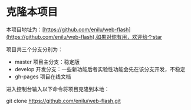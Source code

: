 # 克隆本项目

本项目地址为：[https://github.com/enilu/web-flash](https://github.com/enilu/web-flash),如果对你有用，欢迎给个star

项目共三个分支分别为：
- master 项目主分支：稳定版
- develop 开发分支：一些新功能后者实验性功能会先在该分支开发，不稳定
- gh-pages 项目在线文档

进入控制台输入以下命令将项目克隆到本地：

git clone https://github.com/enilu/web-flash.git